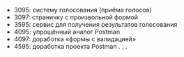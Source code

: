 * 3095: систему голосования (приёма голосов)
* 3097: страничку с произвольной формой
* 3595: сервис для получения результатов голосования
* 4095: упрощённый аналог Postman
* 4097: доработка «формы с валидацией»
* 4595: доработка проекта Postman . . .
